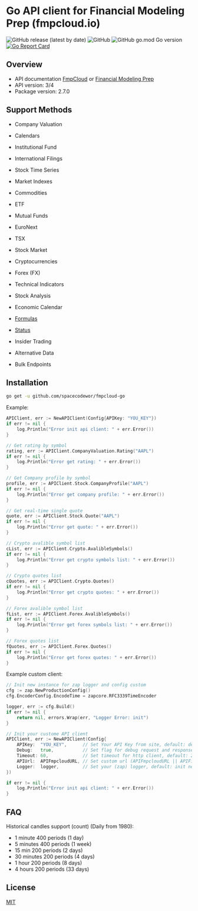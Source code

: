 # Go API client for Financial Modeling Prep (fmpcloud.io)

![GitHub release (latest by date)](https://img.shields.io/github/v/release/spacecodewor/fmpcloud-go) ![GitHub](https://img.shields.io/github/license/spacecodewor/fmpcloud-go) ![GitHub go.mod Go version](https://img.shields.io/github/go-mod/go-version/spacecodewor/fmpcloud-go) [![Go Report Card](https://goreportcard.com/badge/github.com/spacecodewor/fmpcloud-go)](https://goreportcard.com/report/github.com/spacecodewor/fmpcloud-go)

## Overview

- API documentation [FmpCloud](https://fmpcloud.io/documentation) or [Financial Modeling Prep](https://financialmodelingprep.com/developer/docs/)
- API version: 3/4
- Package version: 2.7.0

## Support Methods

- Company Valuation

- Calendars
- Institutional Fund
- International Filings
- Stock Time Series
- Market Indexes
- Commodities
- ETF
- Mutual Funds
- EuroNext
- TSX
- Stock Market
- Cryptocurrencies
- Forex (FX)
- Technical Indicators
- Stock Analysis
- Economic Calendar
- [Formulas](https://financialmodelingprep.com/developer/docs/formula/)
- [Status](https://financialmodelingprep.com/developer/docs/status/)
- Insider Trading
- Alternative Data
- Bulk Endpoints

## Installation

```sh
go get -u github.com/spacecodewor/fmpcloud-go
```

Example:

```go
APIClient, err := NewAPIClient(Config{APIKey: "YOU_KEY"})
if err != nil {
    log.Println("Error init api client: " + err.Error())
}

// Get rating by symbol
rating, err := APIClient.CompanyValuation.Rating("AAPL")
if err != nil {
    log.Println("Error get rating: " + err.Error())
}

// Get Company profile by symbol
profile, err := APIClient.Stock.CompanyProfile("AAPL")
if err != nil {
    log.Println("Error get company profile: " + err.Error())
}

// Get real-time single quote
quote, err := APIClient.Stock.Quote("AAPL")
if err != nil {
    log.Println("Error get quote: " + err.Error())
}

// Crypto avalible symbol list
cList, err := APIClient.Crypto.AvalibleSymbols()
if err != nil {
    log.Println("Error get crypto symbols list: " + err.Error())
}

// Crypto quotes list
cQuotes, err := APIClient.Crypto.Quotes()
if err != nil {
    log.Println("Error get crypto quotes: " + err.Error())
}

// Forex avalible symbol list
fList, err := APIClient.Forex.AvalibleSymbols()
if err != nil {
    log.Println("Error get forex symbols list: " + err.Error())
}

// Forex quotes list
fQuotes, err := APIClient.Forex.Quotes()
if err != nil {
    log.Println("Error get forex quotes: " + err.Error())
}
```

Example custom client:

```go
// Init new instance for zap logger and config custom
cfg := zap.NewProductionConfig()
cfg.EncoderConfig.EncodeTime = zapcore.RFC3339TimeEncoder

logger, err := cfg.Build()
if err != nil {
    return nil, errors.Wrap(err, "Logger Error: init")
}

// Init your custome API client
APIClient, err := NewAPIClient(Config{
    APIKey:  "YOU_KEY",      // Set Your API Key from site, default: demo
    Debug:   true,           // Set flag for debug request and response, default: false
    Timeout: 60,             // Set timeout for http client, default: 25
    APIUrl:  APIFmpcloudURL, // Set custom url (APIFmpcloudURL || APIFinancialModelingPrepURL), default: APIFinancialModelingPrepURL
    Logger:  logger,         // Set your (zap) logger, default: init new
})

if err != nil {
    log.Println("Error init api client: " + err.Error())
}
```

## FAQ

Historical candles support (count) (Daily from 1980):

- 1 minute 400 periods (1 day)
- 5 minutes 400 periods (1 week)
- 15 min 200 periods (2 days)
- 30 minutes 200 periods (4 days)
- 1 hour 200 periods (8 days)
- 4 hours 200 periods (33 days)

## License

[MIT](https://github.com/spacecodewor/fmpcloud-go/blob/master/LICENSE)
